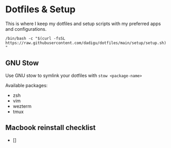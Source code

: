 # Dotfiles & Setup

This is where I keep my dotfiles and setup scripts with my preferred apps and configurations.

```/bin/bash -c "$(curl -fsSL https://raw.githubusercontent.com/dadigu/dotfiles/main/setup/setup.sh)"```

## GNU Stow

Use GNU stow to symlink your dotfiles with `stow <package-name>`

Available packages:
- zsh
- vim
- wezterm
- tmux

## Macbook reinstall checklist

- [] 